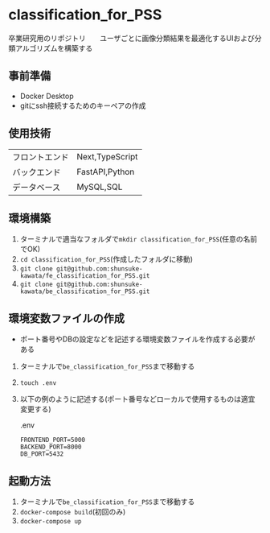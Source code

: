 # classification_for_PSS
卒業研究用のリポジトリ　　ユーザごとに画像分類結果を最適化するUIおよび分類アルゴリズムを構築する

## 事前準備
- Docker Desktop
- gitにssh接続するためのキーペアの作成

## 使用技術
|  |  |
| -- | -- |
| フロントエンド | Next,TypeScript | 
| バックエンド | FastAPI,Python |
| データベース | MySQL,SQL |

## 環境構築
1. ターミナルで適当なフォルダで```mkdir classification_for_PSS```(任意の名前でOK)
1. ```cd classification_for_PSS```(作成したフォルダに移動)
1. ```git clone git@github.com:shunsuke-kawata/fe_classification_for_PSS.git```
1. ```git clone git@github.com:shunsuke-kawata/be_classification_for_PSS.git```

## 環境変数ファイルの作成
- ポート番号やDBの設定などを記述する環境変数ファイルを作成する必要がある

1. ターミナルで```be_classification_for_PSS```まで移動する
1. ```touch .env```
1. 以下の例のように記述する(ポート番号などローカルで使用するものは適宜変更する)

    .env

    ```
    FRONTEND_PORT=5000
    BACKEND_PORT=8000
    DB_PORT=5432
    ```

## 起動方法
1. ターミナルで```be_classification_for_PSS```まで移動する
1. ```docker-compose build```(初回のみ)
1. ```docker-compose up```
